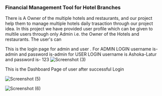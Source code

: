 ### Financial Management Tool for Hotel Branches

There is A Owner of the multiple hotels and restaurants, and our project help them to manage multiple hotels daily trasaction through our project idea.
In this project we have provided user profile which can be given to multile users through only Admin i.e. the Owner of the Hotels and restaurants.
The user's can

This is the  login page for admin and user .
For ADMIN LOGIN username is-admin and password is-admin
for USER LOGIN username is Ashoka-Latur and password is- 123
![Screenshot (3)](https://github.com/GaneshShinde01/My-Hotel/assets/138990327/b1e793d5-7d49-42e0-a5a7-09cdf1856363)





This is the Dashboard Page of user after successful Login


![Screenshot (5)](https://github.com/GaneshShinde01/My-Hotel/assets/138990327/e91a8712-878c-40bd-9fe7-6f1f839498cb)



![Screenshot (6)](https://github.com/GaneshShinde01/My-Hotel/assets/138990327/f961a9fb-f8cf-46bc-aa2d-096fec7f76e0)
